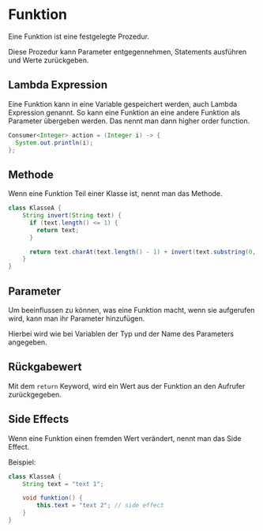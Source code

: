 # Funktion

Eine Funktion ist eine festgelegte Prozedur.

Diese Prozedur kann Parameter entgegennehmen, Statements ausführen und Werte zurückgeben.

## Lambda Expression

Eine Funktion kann in eine Variable gespeichert werden, auch Lambda Expression genannt. So kann eine Funktion an eine andere Funktion als Parameter übergeben werden. Das nennt man dann higher order function.

```java
Consumer<Integer> action = (Integer i) -> {  
  System.out.println(i);  
};
```

## Methode

Wenn eine Funktion Teil einer Klasse ist, nennt man das Methode.

```java
class KlasseA {
	String invert(String text) {
	  if (text.length() <= 1) {
	    return text;
	  }

	  return text.charAt(text.length() - 1) + invert(text.substring(0, text.length() - 1));  
	}
}
```

## Parameter

Um beeinflussen zu können, was eine Funktion macht, wenn sie aufgerufen wird, kann man ihr Parameter hinzufügen.

Hierbei wird wie bei Variablen der Typ und der Name des Parameters angegeben.

## Rückgabewert

Mit dem `return` Keyword, wird ein Wert aus der Funktion an den Aufrufer zurückgegeben.

## Side Effects

Wenn eine Funktion einen fremden Wert verändert, nennt man das Side Effect.

Beispiel:
```java
class KlasseA {
	String text = "text 1";

	void funktion() {
		this.text = "text 2"; // side effect
	}
}
```

